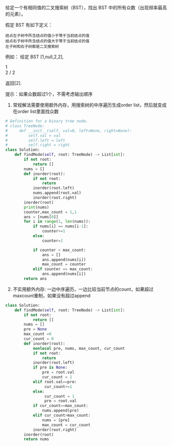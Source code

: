 给定一个有相同值的二叉搜索树（BST），找出 BST 中的所有众数（出现频率最高的元素）。

假定 BST 有如下定义：

    结点左子树中所含结点的值小于等于当前结点的值
    结点右子树中所含结点的值大于等于当前结点的值
    左子树和右子树都是二叉搜索树

例如：
给定 BST [1,null,2,2],

   1
    \
     2
    /
   2

返回[2].

提示：如果众数超过1个，不需考虑输出顺序

1. 常规解法需要使用额外内存，用搜索树的中序遍历生成order list，然后就变成在order list里面找众数

```python
# Definition for a binary tree node.
# class TreeNode:
#     def __init__(self, val=0, left=None, right=None):
#         self.val = val
#         self.left = left
#         self.right = right
class Solution:
    def findMode(self, root: TreeNode) -> List[int]:
        if not root:
            return [] 
        nums = [] 
        def inorder(root):
            if not root:
                return 
            inorder(root.left)
            nums.append(root.val)
            inorder(root.right)
        inorder(root)
        print(nums)
        counter,max_count = 1,1
        ans = [nums[0]] 
        for i in range(1, len(nums)):
            if nums[i] == nums[i-1]:
                counter+=1
            else:
                counter=1 

            if counter > max_count:
                ans = [] 
                ans.append(nums[i])
                max_count = counter 
            elif counter == max_count:
                ans.append(nums[i])
        return ans 
```



2. 不实用额外内存: 一边中序遍历，一边比较当前节点的count，如果超过maxcount重制，如果没有超过append

```python
class Solution:
    def findMode(self, root: TreeNode) -> List[int]:
        if not root:
            return [] 
        nums = [] 
        pre = None 
        max_count =0 
        cur_count = 0
        def inorder(root):
            nonlocal pre, nums, max_count, cur_count
            if not root:
                return 
            inorder(root.left)
            if pre is None:
                pre = root.val 
                cur_count = 1 
            elif root.val==pre:
                 cur_count+=1
            else:
                 cur_count = 1
                 pre = root.val 
            if cur_count==max_count:
                nums.append(pre)
            elif cur_count>max_count:
                nums = [pre]
                max_count = cur_count
            inorder(root.right)
        inorder(root)
        return nums
```

